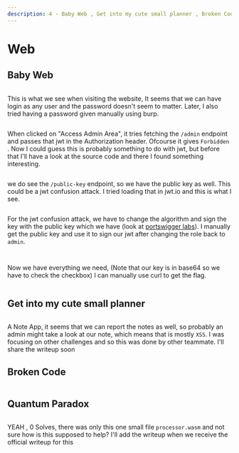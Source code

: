 ```yaml
---
description: 4 - Baby Web , Get into my cute small planner , Broken Code , Quantom Paradox
---
```


# Web

## Baby Web

<figure><img src="../../.gitbook/assets/image (4) (1) (1) (1) (1) (1).png" alt=""><figcaption></figcaption></figure>

This is what we see when visiting the website, It seems that we can have login as any user and the password doesn't seem to matter. Later, I also tried having a password given manually using burp.

<figure><img src="../../.gitbook/assets/image (1) (1) (1) (1) (1) (1) (1).png" alt=""><figcaption></figcaption></figure>

When clicked on "Access Admin Area", it tries fetching the `/admin` endpoint and passes that jwt in the Authorization header. Ofcourse it gives `Forbidden` . Now I could guess this is probably something to do with jwt, but before that I'll have a look at the source code and there I found something interesting.&#x20;

<figure><img src="../../.gitbook/assets/image (3) (1) (1) (1) (1) (1) (1).png" alt=""><figcaption></figcaption></figure>

we do see the `/public-key` endpoint, so we have the public key as well. This could be a jwt confusion attack. I tried loading that in jwt.io and this is what I see.&#x20;

<figure><img src="../../.gitbook/assets/image (2) (1) (1) (1) (1) (1) (1).png" alt=""><figcaption></figcaption></figure>

For the jwt confusion attack, we have to change the algorithm and sign the key with the public key which we have (look at [portswigger labs](https://portswigger.net/web-security/jwt/algorithm-confusion)). I manually get the public key and use it to sign our jwt after changing the role back to `admin`.&#x20;

<figure><img src="../../.gitbook/assets/image (4) (1) (1) (1) (1) (1) (1).png" alt=""><figcaption></figcaption></figure>

<figure><img src="../../.gitbook/assets/image (5) (1) (1) (1) (1) (1).png" alt=""><figcaption></figcaption></figure>

Now we have everything we need, (Note that our key is in base64 so we have to check the checkbox) I can manually use curl to get the flag.

<figure><img src="../../.gitbook/assets/image (6) (1) (1) (1) (1).png" alt=""><figcaption></figcaption></figure>

## Get into my cute small planner

<figure><img src="../../.gitbook/assets/image (11) (1).png" alt=""><figcaption></figcaption></figure>

A Note App, it seems that we can report the notes as well, so probably an admin might take a look at our note, which means that is mostly `XSS`. I was focusing on other challenges and so this was done by other teammate. I'll share the writeup soon

## Broken Code

<figure><img src="../../.gitbook/assets/image (16) (1).png" alt=""><figcaption></figcaption></figure>

## Quantum Paradox

<figure><img src="../../.gitbook/assets/image (17) (1).png" alt=""><figcaption></figcaption></figure>

YEAH , 0 Solves, there was only this one small file `processor.wasm` and not sure how is this supposed to help? I'll add the writeup when we receive the official writeup for this

<figure><img src="../../.gitbook/assets/image (18) (1).png" alt=""><figcaption></figcaption></figure>



